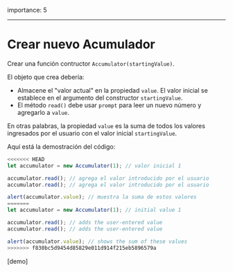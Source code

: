 importance: 5

---

# Crear nuevo Acumulador

Crear una función contructor `Accumulator(startingValue)`.

El objeto que crea debería:

- Almacene el "valor actual" en la propiedad `value`. El valor inicial se establece en el argumento del constructor `startingValue`.
- El método `read()` debe usar `prompt` para leer un nuevo número y agregarlo a `value`.

En otras palabras, la propiedad `value` es la suma de todos los valores ingresados por el usuario con el valor inicial `startingValue`.

Aquí está la demostración del código:

```js
<<<<<<< HEAD
let accumulator = new Accumulator(1); // valor inicial 1

accumulator.read(); // agrega el valor introducido por el usuario
accumulator.read(); // agrega el valor introducido por el usuario

alert(accumulator.value); // muestra la suma de estos valores
=======
let accumulator = new Accumulator(1); // initial value 1

accumulator.read(); // adds the user-entered value
accumulator.read(); // adds the user-entered value

alert(accumulator.value); // shows the sum of these values
>>>>>>> f830bc5d9454d85829e011d914f215eb5896579a
```

[demo]
